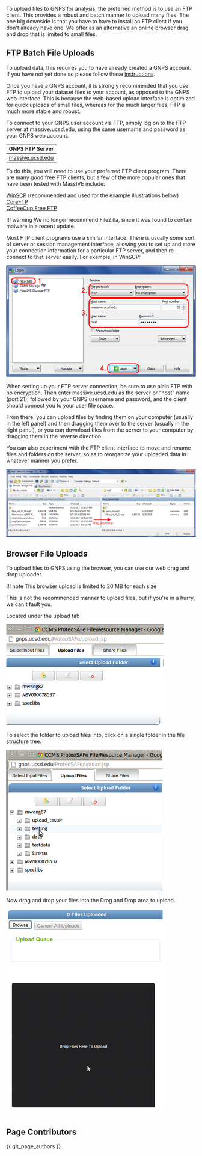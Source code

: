 
To upload files to GNPS for analysis, the preferred method is to use an FTP client. This provides a robust and batch manner to upload many files. The one big downside is that you have to have to install an FTP client if you don't already have one. We offer as an alternative an online browser drag and drop that is limited to small files.

## FTP Batch File Uploads

To upload data, this requires you to have already created a GNPS account. If you have not yet done so please follow these [instructions](quickstart.md#create-a-gnps-account).

Once you have a GNPS  account, it is strongly recommended that you use FTP to upload your dataset files to your account, as opposed to the GNPS web interface. This is because the web-based upload interface is optimized for quick uploads of small files, whereas for the much larger files, FTP is much more stable and robust.

To connect to your GNPS user account via FTP, simply log on to the FTP server at massive.ucsd.edu, using the same username and password as your GNPS web account.

| GNPS FTP Server                   |
| ------------------------------------ |
| [massive.ucsd.edu](ftp://massive.ucsd.edu) |

To do this, you will need to use your preferred FTP client program. There are many good free FTP clients, but a few of the more popular ones that have been tested with MassIVE include:

[WinSCP](https://winscp.net/eng/index.php) (recommended and used for the example illustrations below)  
[CoreFTP](http://www.coreftp.com/)  
[CoffeeCup Free FTP](http://www.coffeecup.com/free-ftp/)

!!! warning
    We no longer recommend FileZilla, since it was found to contain malware in a recent update.

Most FTP client programs use a similar interface. There is usually some sort of server or session management interface, allowing you to set up and store your connection information for a particular FTP server, and then re-connect to that server easily. For example, in WinSCP:

![WinSCP_quick_connect_TLS](img/uploader/WinSCP_quick_connect.png)

When setting up your FTP server connection, be sure to use plain FTP with no encryption. Then enter massive.ucsd.edu as the server or “host” name (port 21), followed by your GNPS username and password, and the client should connect you to your user file space.

From there, you can upload files by finding them on your computer (usually in the left panel) and then dragging them over to the server (usually in the right panel), or you can download files from the server to your computer by dragging them in the reverse direction.

You can also experiment with the FTP client interface to move and rename files and folders on the server, so as to reorganize your uploaded data in whatever manner you prefer.

![WinSCP_file_interface](img/uploader/WinSCP_file_interface.png)

## Browser File Uploads

To upload files to GNPS using the browser, you can use our web drag and drop uploader.

!!! note
    This browser upload is limited to 20 MB for each size

This is not the recommended manner to upload files, but if you're in a hurry, we can't fault you.

Located under the upload tab

![img](img/uploader/uploader_tab.png)

To select the folder to upload files into, click on a single folder in the file structure tree.

![img](img/uploader/tree.png)

Now drag and drop your files into the Drag and Drop area to upload.

![img](img/uploader/drag_box.png)


## Page Contributors

{{ git_page_authors }}